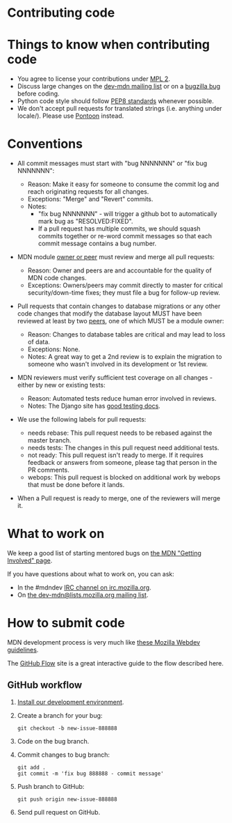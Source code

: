 Contributing code
=================

Things to know when contributing code
=====================================

  * You agree to license your contributions under [MPL 2][MPL2].
  * Discuss large changes on the [dev-mdn mailing list][dev-mdn]
    or on a [bugzilla bug][mdn-backlog] before coding.
  * Python code style should follow [PEP8 standards][pep8] whenever possible.
  * We don't accept pull requests for translated strings (i.e. anything under locale/).
    Please use [Pontoon][pontoon] instead.

[MPL2]: http://www.mozilla.org/MPL/2.0/
[dev-mdn]: https://lists.mozilla.org/listinfo/dev-mdn
[mdn-backlog]: http://mzl.la/mdn_backlog
[pep8]: http://www.python.org/dev/peps/pep-0008/
[pontoon]: https://pontoon.mozilla.org/projects/mdn/

Conventions
===========

  * All commit messages must start with "bug NNNNNNN" or "fix bug NNNNNNN":
    * Reason: Make it easy for someone to consume the commit log and reach originating requests for all changes.
    * Exceptions: "Merge" and "Revert" commits.
    * Notes:
      * "fix bug NNNNNNN" - will trigger a github bot to automatically mark bug as "RESOLVED:FIXED".
      * If a pull request has multiple commits, we should squash commits together or re-word commit messages so that each commit message contains a bug number.

  * MDN module [owner or peer][peers] must review and merge all pull requests:
    * Reason: Owner and peers are and accountable for the quality of MDN code changes.
    * Exceptions: Owners/peers may commit directly to master for critical security/down-time fixes; they must file a bug for follow-up review.

  * Pull requests that contain changes to database migrations or any other code changes
    that modify the database layout MUST have been reviewed at least by two
    [peers][peers], one of which MUST be a module owner:
    * Reason: Changes to database tables are critical and may lead to loss of data.
    * Exceptions: None.
    * Notes: A great way to get a 2nd review is to explain the migration to someone who wasn't involved in its development or 1st review.

  * MDN reviewers must verify sufficient test coverage on all changes - either by new or existing tests:
    * Reason: Automated tests reduce human error involved in reviews.
    * Notes: The Django site has [good testing docs][django-testing].

  * We use the following labels for pull requests:
    * needs rebase: This pull request needs to be rebased against the master branch.
    * needs tests: The changes in this pull request need additional tests.
    * not ready: This pull request isn't ready to merge. If it requires feedback or answers from someone, please tag that person in the PR comments.
    * webops: This pull request is blocked on additional work by webops that must be done before it lands.

  * When a Pull request is ready to merge, one of the reviewers will merge it.

[django-testing]: https://docs.djangoproject.com/en/dev/topics/testing/
[peers]: https://wiki.mozilla.org/Modules/All#MDN

What to work on
===============

We keep a good list of starting mentored bugs on [the MDN "Getting Involved" page](https://wiki.mozilla.org/Webdev/GetInvolved/developer.mozilla.org#Mentored_Bugs).

If you have questions about what to work on, you can ask:

* In the #mdndev [IRC channel on irc.mozilla.org](https://wiki.mozilla.org/Irc).
* On [the dev-mdn@lists.mozilla.org mailing list](https://lists.mozilla.org/listinfo/dev-mdn).


How to submit code
==================

MDN development process is very much like [these Mozilla Webdev guidelines](https://mozweb.readthedocs.io/en/latest/guide/development_process.html).

The [GitHub Flow](https://guides.github.com/introduction/flow/) site is a great interactive guide to the flow described here.

GitHub workflow
---------------

1. [Install our development environment](https://kuma.readthedocs.io/en/latest/installation.html).
2. Create a branch for your bug:

    ```
    git checkout -b new-issue-888888
    ```

3. Code on the bug branch.
4. Commit changes to bug branch:

    ```
    git add .
    git commit -m 'fix bug 888888 - commit message'
    ```

5. Push branch to GitHub:

    ```
    git push origin new-issue-888888
    ```

6. Send pull request on GitHub.
